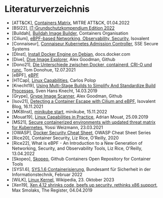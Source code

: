 # Literaturverzeichnis

- [ATT&CK], [Containers Matrix](https://attack.mitre.org/matrices/enterprise/containers/), MITRE ATT&CK, 01.04.2022
- [BSI22], [IT-Grundschutzkompendium Edition 2022](https://www.bsi.bund.de/SharedDocs/Downloads/DE/BSI/Grundschutz/Kompendium/IT_Grundschutz_Kompendium_Edition2022.pdf?__blob=publicationFile&v=3)
- [Buildah], [Buildah Image Builder](https://buildah.io/), Containers Organisation
- [Cilium], [eBPF-based Networking, Observability, Security](cilium.io), Isovalent
- [Connaiseur], [Connaiseur Kubernetes Admission Controller](https://github.com/sse-secure-systems/connaisseur), SSE Secure Systems
- [DInst], [Install Docker Engine on Debian](https://docs.docker.com/engine/install/debian/), docs.docker.com
- [Dive], [Dive Image Explorer](https://github.com/wagoodman/dive), Alex Goodman, Github
- [Dono21], [Die Unterschiede zwischen Docker, containerd, CRI-O und runc](https://www.kreyman.de/index.php/others/linux-kubernetes/232-unterschiede-zwischen-docker-containerd-cri-o-und-runc), Tom Donohue, 12.07.2021
- [eBPF], [eBPF](https://ebpf.io/)
- [HTCap], [Linux Capabilities](https://book.hacktricks.xyz/linux-hardening/privilege-escalation/linux-capabilities), Carlos Polop
- [Knecht19], [Using Multi-Stage Builds to Simplify And Standardize Build Processes](https://medium.com/capital-one-tech/multi-stage-builds-and-dockerfile-b5866d9e2f84), Sven Hans Knecht, 14.03.2019
- [Grype], [Grype Image Scanner](https://github.com/anchore/grype), Alex Goodman, Github
- [Isov21], [Detecting a Container Escape with Cilium and eBPF](https://isovalent.com/blog/post/2021-11-container-escape/), Isovalent Blog, 16.11.2021
- [MK8Inst], [minikube start](https://minikube.sigs.k8s.io/docs/start/), minikube, 15.11.2022
- [Mouat19], [Linux Capabilities in Practice](https://blog.container-solutions.com/linux-capabilities-in-practice), Adrian Mouat, 25.09.2019
- [MS21], [Secure containerized environments with updated threat matrix for Kubernetes](https://www.microsoft.com/en-us/security/blog/2021/03/23/secure-containerized-environments-with-updated-threat-matrix-for-kubernetes/), Yossi Weizmann, 23.03.2021
- [OWASP], [Docker Security Cheat Sheet](https://cheatsheetseries.owasp.org/cheatsheets/Docker_Security_Cheat_Sheet.html), OWASP Cheat Sheet Series
- [Rice20], Container Security, Liz Rice, O'Reilly, 2020
- [Rice22], What is eBPF - An Introduction to a New Generation of Networking, Security, and Observability Tools, Liz Rice, O'Reilly, 13.04.2022
- [Skopeo], [Skopeo](https://github.com/containers/skopeo), Github Containers Open Repository for Container Tools
- [SYS1.6], [SYS.1.6 Containerisierung](https://www.bsi.bund.de/SharedDocs/Downloads/DE/BSI/Grundschutz/IT-GS-Kompendium_Einzel_PDFs_2022/07_SYS_IT_Systeme/SYS_1_6_Containerisierung_Edition_2022.pdf?__blob=publicationFile&v=3), Bundesamt für Sicherheit in der Informationstechnik, Februar 2022
- [WiLK], [Linux Kernel](https://en.wikipedia.org/wiki/Linux_kernel), Wikipedia, 23. Oktober 2023
- [Xen19], [Xen 4.12 shrinks code, beefs up security, rethinks x86 support](https://www.theregister.com/2019/04/04/xen_412_release/), Max Smolaks, The Register, 04.04.2019

